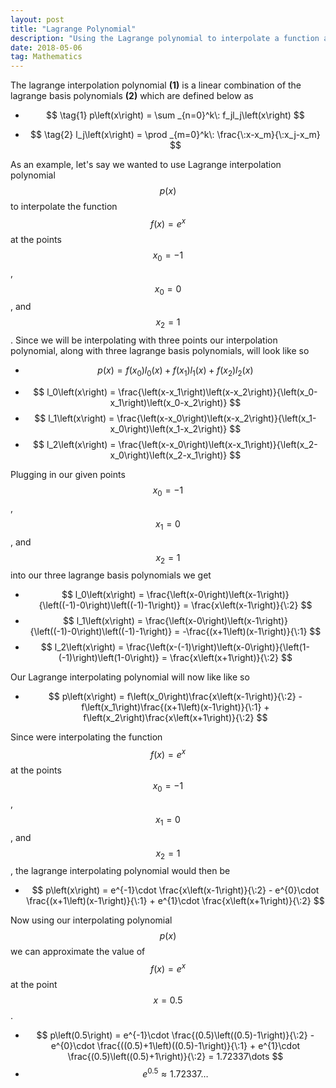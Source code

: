 ```yaml
---
layout: post
title: "Lagrange Polynomial"
description: "Using the Lagrange polynomial to interpolate a function at given points."
date: 2018-05-06
tag: Mathematics
---
```


<!-- implements MathJax -->
<script src="https://cdnjs.cloudflare.com/ajax/libs/mathjax/2.7.0/MathJax.js?config=TeX-AMS-MML_HTMLorMML" type="text/javascript"></script>

<!--
MathJax Reference Guide:
https://math.meta.stackexchange.com/questions/5020/mathjax-basic-tutorial-and-quick-reference
-->

<!-- lagrange polynomial definition -->
The lagrange interpolation polynomial __(1)__ is a linear combination of the lagrange basis polynomials __(2)__ which are defined below as

<!-- interpolation polynomial -->
- $$ \tag{1} p\left(x\right) = \sum _{n=0}^k\: f_jl_j\left(x\right) $$
<!-- lagrange basis polynomials -->
- $$ \tag{2} l_j\left(x\right) = \prod _{m=0}^k\: \frac{\:x-x_m}{\:x_j-x_m} $$


<!-- lagrange polynomial example problem -->
As an example, let's say we wanted to use Lagrange interpolation polynomial $$ p\left(x\right) $$ to interpolate the function $$ f\left(x\right)=e^x $$ at the points $$ x_0 = -1 $$, $$ x_0 = 0 $$, and $$ x_2 = 1 $$. Since we will be interpolating with three points our interpolation polynomial, along with three lagrange basis polynomials, will look like so

<!-- lagrange interpolating polynomial with 3 points -->
- $$ p\left(x\right) = f\left(x_0\right)l_0\left(x\right) + f\left(x_1\right)l_1\left(x\right) + f\left(x_2\right)l_2\left(x\right) $$
<!-- lagrange basis polynomials l_{0, 1, 2} -->
- $$ l_0\left(x\right) = \frac{\left(x-x_1\right)\left(x-x_2\right)}{\left(x_0-x_1\right)\left(x_0-x_2\right)} $$
- $$ l_1\left(x\right) = \frac{\left(x-x_0\right)\left(x-x_2\right)}{\left(x_1-x_0\right)\left(x_1-x_2\right)} $$
- $$ l_2\left(x\right) = \frac{\left(x-x_0\right)\left(x-x_1\right)}{\left(x_2-x_0\right)\left(x_2-x_1\right)} $$

Plugging in our given points $$ x_0 = -1 $$, $$ x_1 = 0 $$, and $$ x_2 = 1 $$ into our three lagrange basis polynomials we get

<!-- lagrange basis polynomials x_{0, 1, 2} = {-1, 0, 1} -->
- $$ l_0\left(x\right) = \frac{\left(x-0\right)\left(x-1\right)}{\left((-1)-0\right)\left((-1)-1\right)} = \frac{x\left(x-1\right)}{\:2} $$
- $$ l_1\left(x\right) = \frac{\left(x-0\right)\left(x-1\right)}{\left((-1)-0\right)\left((-1)-1\right)} = -\frac{(x+1\left)(x-1\right)}{\:1} $$
- $$ l_2\left(x\right) = \frac{\left(x-(-1)\right)\left(x-0\right)}{\left(1-(-1)\right)\left(1-0\right)} = \frac{x\left(x+1\right)}{\:2} $$

Our Lagrange interpolating polynomial will now like like so

<!-- lagrange interpolating polynomial -->
- $$ p\left(x\right) = f\left(x_0\right)\frac{x\left(x-1\right)}{\:2} - f\left(x_1\right)\frac{(x+1\left)(x-1\right)}{\:1} + f\left(x_2\right)\frac{x\left(x+1\right)}{\:2} $$

Since were interpolating the function $$ f\left(x\right)=e^x $$ at the points $$ x_0 = -1 $$, $$ x_1 = 0 $$, and $$ x_2 = 1 $$, the lagrange interpolating polynomial would then be

<!-- lagrange interpolating polynomial -->
- $$ p\left(x\right) = e^{-1}\cdot \frac{x\left(x-1\right)}{\:2} - e^{0}\cdot \frac{(x+1\left)(x-1\right)}{\:1} + e^{1}\cdot \frac{x\left(x+1\right)}{\:2} $$

Now using our interpolating polynomial $$ p\left(x\right) $$ we can approximate the value of $$ f\left(x\right)=e^x $$ at the point $$ x = 0.5 $$.

- $$ p\left(0.5\right) = e^{-1}\cdot \frac{(0.5)\left((0.5)-1\right)}{\:2} - e^{0}\cdot \frac{((0.5)+1\left)((0.5)-1\right)}{\:1} + e^{1}\cdot \frac{(0.5)\left((0.5)+1\right)}{\:2} = 1.72337\dots $$
- $$ e^{0.5} \approx 1.72337\dots $$